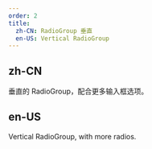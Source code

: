 ```yaml
---
order: 2
title:
  zh-CN: RadioGroup 垂直
  en-US: Vertical RadioGroup
---
```


## zh-CN

垂直的 RadioGroup，配合更多输入框选项。

## en-US

Vertical RadioGroup, with more radios.

